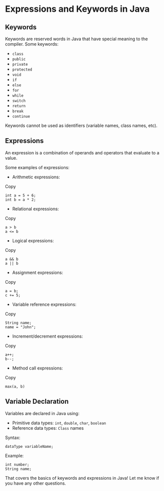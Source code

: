 # Expressions and Keywords in Java

## Keywords

Keywords are  reserved words  in Java that have special meaning to the compiler. Some keywords:

-   `class`
-   `public`
-   `private`
-   `protected`
-   `void`
-   `if`
-   `else`
-   `for`
-   `while`
-   `switch`
-   `return`
-   `break`
-   `continue`

Keywords cannot be used as identifiers (variable names,  class names, etc).

## Expressions

An expression is a combination of operands and operators that evaluate to a value.

Some examples of expressions:

-   Arithmetic  expressions:

Copy

```
int a = 5 + 6;
int b = a * 2; 

```

-   Relational expressions:

Copy

```
a > b
a <= b

```

-   Logical expressions:

Copy

```
a && b
a || b 

```

-   Assignment expressions:

Copy

```
a = b;
c += 5; 

```

-   Variable reference expressions:

Copy

```
String name;
name = "John";

```

-   Increment/decrement expressions:

Copy

```
a++;
b--;

```

-   Method call expressions:

Copy

```
max(a, b) 

```

## Variable Declaration

Variables are declared in Java using:

-   Primitive data types:  `int`,  `double`,  `char`,  `boolean`
-   Reference data types:  `Class`  names

Syntax:

`dataType variableName;`

Example:

`int number;`  
`String name;`

That covers the basics of keywords and expressions in Java! Let me know if you have any other questions.
